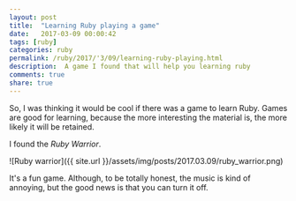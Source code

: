 ```yaml
---
layout: post
title:  "Learning Ruby playing a game"
date:   2017-03-09 00:00:42
tags: [ruby]
categories: ruby
permalink: /ruby/2017/'3/09/learning-ruby-playing.html
description:  A game I found that will help you learning ruby
comments: true
share: true
---
```


So, I was thinking it would be cool if there was a game to learn Ruby.
Games are good for learning, because the more interesting the material is, the more likely it will be retained.

I found the *Ruby Warrior*. 

![Ruby warrior]({{ site.url }}/assets/img/posts/2017.03.09/ruby_warrior.png)

It's a fun game. Although, to be totally honest, the music is kind of annoying, but the good news is that you can turn it off.